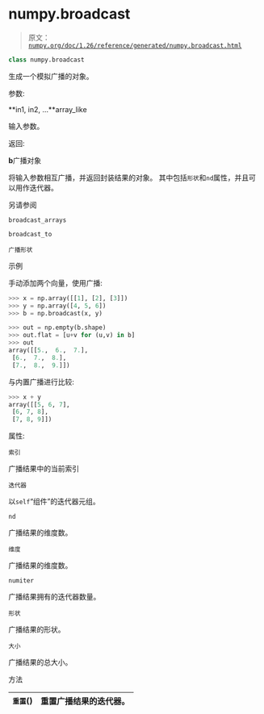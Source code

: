 # numpy.broadcast

> 原文：[`numpy.org/doc/1.26/reference/generated/numpy.broadcast.html`](https://numpy.org/doc/1.26/reference/generated/numpy.broadcast.html)

```py
class numpy.broadcast
```

生成一个模拟广播的对象。

参数:

**in1, in2, …**array_like

输入参数。

返回:

**b**广播对象

将输入参数相互广播，并返回封装结果的对象。 其中包括`形状`和`nd`属性，并且可以用作迭代器。

另请参阅

`broadcast_arrays`

`broadcast_to`

`广播形状`

示例

手动添加两个向量，使用广播:

```py
>>> x = np.array([[1], [2], [3]])
>>> y = np.array([4, 5, 6])
>>> b = np.broadcast(x, y) 
```

```py
>>> out = np.empty(b.shape)
>>> out.flat = [u+v for (u,v) in b]
>>> out
array([[5.,  6.,  7.],
 [6.,  7.,  8.],
 [7.,  8.,  9.]]) 
```

与内置广播进行比较:

```py
>>> x + y
array([[5, 6, 7],
 [6, 7, 8],
 [7, 8, 9]]) 
```

属性:

`索引`

广播结果中的当前索引

`迭代器`

以`self`“组件”的迭代器元组。

`nd`

广播结果的维度数。

`维度`

广播结果的维度数。

`numiter`

广播结果拥有的迭代器数量。

`形状`

广播结果的形状。

`大小`

广播结果的总大小。

方法

| `重置`() | 重置广播结果的迭代器。 |
| --- | --- |
